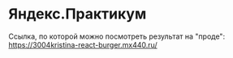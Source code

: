 # Яндекс.Практикум

Ссылка, по которой можно посмотреть результат на "проде": https://3004kristina-react-burger.mx440.ru/
